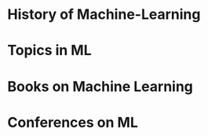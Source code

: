 # History of Machine-Learning



# Topics in ML


# Books on Machine Learning



# Conferences on ML




# 



